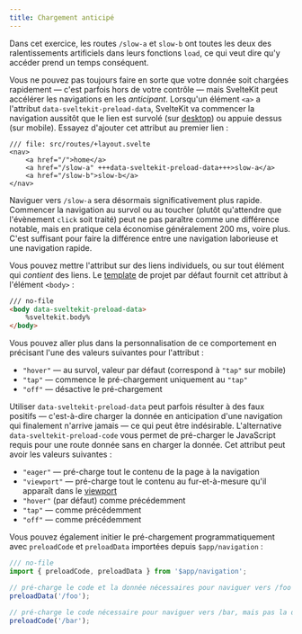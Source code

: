 ```yaml
---
title: Chargement anticipé
---
```


Dans cet exercice, les routes `/slow-a` et `slow-b` ont toutes les deux des ralentissements artificiels dans leurs fonctions `load`, ce qui veut dire qu'y accéder prend un temps conséquent.

Vous ne pouvez pas toujours faire en sorte que votre donnée soit chargées rapidement — c'est parfois hors de votre contrôle — mais SvelteKit peut accélérer les navigations en les _anticipant_. Lorsqu'un élément `<a>` a l'attribut `data-sveltekit-preload-data`, SvelteKit va commencer la navigation aussitôt que le lien est survolé (sur <span class="vo">[desktop](PUBLIC_SVELTE_SITE_URL/docs/web#desktop)</span>) ou appuie dessus (sur mobile). Essayez d'ajouter cet attribut au premier lien :

```svelte
/// file: src/routes/+layout.svelte
<nav>
	<a href="/">home</a>
	<a href="/slow-a" +++data-sveltekit-preload-data+++>slow-a</a>
	<a href="/slow-b">slow-b</a>
</nav>
```

Naviguer vers `/slow-a` sera désormais significativement plus rapide. Commencer la navigation au survol ou au toucher (plutôt qu'attendre que l'évènement `click` soit traité) peut ne pas paraître comme une différence notable, mais en pratique cela économise généralement 200 ms, voire plus. C'est suffisant pour faire la différence entre une navigation laborieuse et une navigation rapide.

Vous pouvez mettre l'attribut sur des liens individuels, ou sur tout élément qui _contient_ des liens. Le <span class="vo">[template](PUBLIC_SVELTE_SITE_URL/docs/development#template)</span> de projet par défaut fournit cet attribut à l'élément `<body>` :

```html
/// no-file
<body data-sveltekit-preload-data>
	%sveltekit.body%
</body>
```

Vous pouvez aller plus dans la personnalisation de ce comportement en précisant l'une des valeurs suivantes pour l'attribut :

- `"hover"` — au survol, valeur par défaut (correspond à `"tap"` sur mobile)
- `"tap"` — commence le pré-chargement uniquement au `"tap"`
- `"off"` — désactive le pré-chargement

Utiliser `data-sveltekit-preload-data` peut parfois résulter à des faux positifs — c'est-à-dire charger la donnée en anticipation d'une navigation qui finalement n'arrive jamais — ce qui peut être indésirable. L'alternative `data-sveltekit-preload-code` vous permet de pré-charger le JavaScript requis pour une route donnée sans en charger la donnée. Cet attribut peut avoir les valeurs suivantes :

- `"eager"` — pré-charge tout le contenu de la page à la navigation
- `"viewport"` — pré-charge tout le contenu au fur-et-à-mesure qu'il apparaît dans le <span class="vo">[viewport](PUBLIC_SVELTE_SITE_URL/docs/development#viewport)</span>
- `"hover"` (par défaut) comme précédemment
- `"tap"` — comme précédemment
- `"off"` — comme précédemment

Vous pouvez également initier le pré-chargement programmatiquement avec `preloadCode` et `preloadData` importées depuis `$app/navigation` :

```js
/// no-file
import { preloadCode, preloadData } from '$app/navigation';

// pré-charge le code et la donnée nécessaires pour naviguer vers /foo
preloadData('/foo');

// pré-charge le code nécessaire pour naviguer vers /bar, mais pas la donnée
preloadCode('/bar');
```
